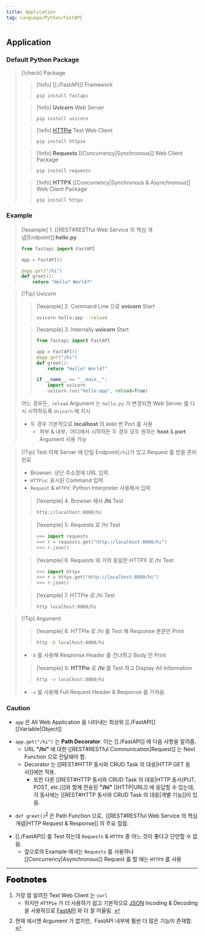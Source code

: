 ```yaml
---
title: Application
tag: Language/Python/FastAPI
---
```


## Application

### Default Python Package

> [!check] Package
>
> > [!info] [[./FastAPI]] Framework
>   > ```zsh
>   > pip install fastapi
>   > ```
>
> > [!info] **Uvicorn** Web Server
>   > ```zsh
>   > pip install uvicorn
>   > ```
>
> > [!info] <span id="httpie-ref"><a href="#footnote-httpie">HTTPie</a></span> Text Web Client
>   > ```zsh
>   > pip install httpie
>   > ```
>
> > [!info] **Requests** [[Concurrency|Synchronous]] Web Client Package
>   > ```zsh
>   > pip install requests
>   > ```
>
> > [!info] **HTTPX** [[Concurrency|Synchronous & Asynchronous]] Web Client Package
>   > ```zsh
>   > pip install httpx
>   > ```

### Example

> [!example] 1. [[REST#RESTful Web Service 의 핵심 개념|Endpoint]]:**hello.py**
>
> ```python
> from fastapi import FastAPI
>
> app = FastAPI()
> 
> @app.get("/hi")
> def greet():
>     return "Hello? World?"
> ```

> [!Tip] Uvicorn
>
> > [!example] 2. Command Line 으로 **uvicorn** Start
> >
> > ```zsh
> > uvicorn hello:app --reload
> > ```
>
> > [!example] 3. Internally **uvicorn** Start
> >
> > ```python
> > from fastapi import FastAPI
> >
> > app = FastAPI()
> > @app.get("/hi")
> > def greet():
> >     return "Hello? World?"
> >
> > if __name__ == "__main__":
> >     import uvicorn
> >     uvicorn.run("hello:app", reload=True)
> > ```
>
> 어느 경우든, &nbsp;`reload` Argument 는 `hello.py` 가 변경되면 Web Server 를 다시 시작하도록 `Uvicorn` 에 지시
>
> - 두 경우 기본적으로 **localhost** 의 `8000` 번 Port 를 사용
>   - 외부 & 내부, &nbsp;어디에서 시작하든 두 경우 모두 원하는 **host** & **port** Argument 사용 가능

> [!Tip] Test
> 이제 Server 에 단일 Endpoint(`/hi`)가 있고 Request 를 받을 준비 완료
>
> - Browser: 상단 주소창에 URL 입력
> - `HTTPie`: 표시된 Command 입력
> - `Request` & `HTTPX`: Python Interpreter 사용해서 입력
>
> > [!example] 4. Browser 에서 **/hi** Test
> >
> > ```zsh
> > http://localhost:8000/hi
> > ```
>
> > [!example] 5. Requests 로 /hi Test
> >
> > ```python
> > >>> import requests
> > >>> r = requests.get("http://localhost:8000/hi")
> > >>> r.json()
> > ```
>
> > [!example] 6. Requests 와 거의 동일한 HTTPX 로 /hi Test
> >
> > ```python
> > >>> import httpx
> > >>> r = httpx.get("http://localhost:8000/hi")
> > >>> r.json()
> > ```
>
> > [!example] 7. HTTPie 로 /hi Test
> >
> > ```zsh
> > http localhost:8000/hi
> > ```

> [!Tip] Argument
>
> > [!example] 8. HTTPie 로 /hi 를 Test 해 Response 본문만 Print
> >
> > ```zsh
> > http -b localhost:8000/hi
> > ```
>
> - `-b` 를 사용해 Response Header 를 건너뛰고 Body 만 Print
>
> > [!example] 9. **HTTPie** 로 **/hi** 를 Test 하고 Display All Information
> >
> > ```zsh
> > http -v localhost:8000/hi
> > ```
>
> - `-v` 를 사용해 Full Request Header & Response 를 가져옴.

### Caution

- `app` 은 All Web Application 을 나타내는 최상위 [[./FastAPI]] [[Variable|Object]]

<p style='margin-top: 0.5em; margin-bottom: 0.5em'></p>

- `app.get("/hi")` 는 **Path Decorator**. 이는 [[./FastAPI]] 에 다음 사항을 알려줌.
  - URL **"/hi"** 에 대한 [[REST#RESTful Communication|Request]] 는 Next Function 으로 전달돼야 함.
  - Decorator 는 [[REST#HTTP 동사와 CRUD Task 의 대응|HTTP GET 동사]]에만 적용.
    - 또한 다른 [[REST#HTTP 동사와 CRUD Task 의 대응|HTTP 동사(PUT, POST, etc.)]]와 함께 전송된 **"/hi"** [[HTTP|URL]] 에 응답할 수 있는데, 각 동사에는 [[REST#HTTP 동사와 CRUD Task 의 대응|개별 기능]]이 있음.

<p style='margin-top: 0.5em; margin-bottom: 0.5em'></p>

- `def greet()`<sup id="greet-ref"><a href="#footnote-greet">2</a></sup> 은 Path Function 으로, &nbsp;[[REST#RESTful Web Service 의 핵심 개념|HTTP Request & Response]] 의 주요 접점.

<p style='margin-top: 0.5em; margin-bottom: 0.5em'></p>

- [[./FastAPI]] 를 Test 하는데 `Requests` & `HTTPX` 중 어느 것이 좋다고 단언할 수 없음.
  - 앞으로의 Example 에서는 `Requests` 를 사용하나 [[Concurrency|Asynchronous]] Request 를 할 때는 `HTTPX` 를 사용

---

<span style="display: block; font-size: 1.5em; margin-top: 0.83em; margin-bottom: 0.83em; margin-left: 0; margin-right: 0; font-weight: 900; text-shadow: 0px 0px 0.5px #000">Footnotes</span>

<ol>
  <li id="footnote-httpie">가장 잘 알려진 Text Web Client 는 <code>curl</code>
    <ul>
      <li>하지만 <code>HTTPie</code> 가 더 사용하기 쉽고 기본적으로 <a href="JSON & API Data Type.md#JSON(JavaScript Object Notation)">JSON</a> Incoding & Decoding 을 사용하므로 <a href="FastAPI.md">FastAPI</a> 와 더 잘 어울림.
        <a href="#httpie-ref" title="Return">↩</a>
      </li>
    </ul>
  </li>
  <p style='margin-top: 0.5em; margin-bottom: 0.5em'></p>
  <li id="footnote-greet">현재 에시엔 Argument 가 없지만, &nbsp;FastAPI 내부에 훨씬 더 많은 기능이 존재함.
    <a href="#greet-ref" title="Return">↩</a>
  </li>
</ol>
